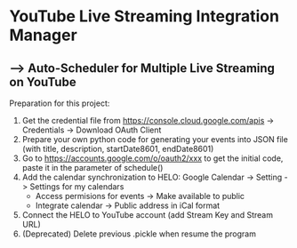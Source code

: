 # YouTube Live Streaming Integration Manager
## --> Auto-Scheduler for Multiple Live Streaming on YouTube  
Preparation for this project:
1. Get the credential file from https://console.cloud.google.com/apis -> Credentials -> Download OAuth Client
2. Prepare your own python code for generating your events into JSON file (with title, description, startDate8601, endDate8601)
3. Go to https://accounts.google.com/o/oauth2/xxx to get the initial code, paste it in the parameter of schedule()
4. Add the calendar synchronization to HELO: Google Calendar -> Setting -> Settings for my calendars
   * Access permisions for events -> Make available to public
   * Integrate calendar -> Public address in iCal format
5. Connect the HELO to YouTube account (add Stream Key and Stream URL)
6. (Deprecated) Delete previous .pickle when resume the program
